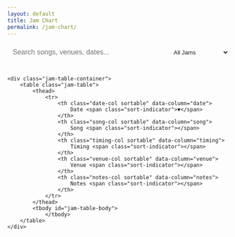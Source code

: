 ```yaml
---
layout: default
title: Jam Chart
permalink: /jam-chart/
---
```


<div id="jam-chart">
    <div class="search-container">
        <input type="text" id="search-input" placeholder="Search songs, venues, dates..." />
        <select id="filter-select">
            <option value="all">All Jams</option>
            <option value="highlighted">Highlighted Only</option>
        </select>
    </div>
    
    <div class="jam-table-container">
        <table class="jam-table">
            <thead>
                <tr>
                    <th class="date-col sortable" data-column="date">
                        Date <span class="sort-indicator">▼</span>
                    </th>
                    <th class="song-col sortable" data-column="song">
                        Song <span class="sort-indicator"></span>
                    </th>
                    <th class="timing-col sortable" data-column="timing">
                        Timing <span class="sort-indicator"></span>
                    </th>
                    <th class="venue-col sortable" data-column="venue">
                        Venue <span class="sort-indicator"></span>
                    </th>
                    <th class="notes-col sortable" data-column="notes">
                        Notes <span class="sort-indicator"></span>
                    </th>
                </tr>
            </thead>
            <tbody id="jam-table-body">
                </tbody>
        </table>
    </div>
</div>

<script>
let jamData = [];
let filteredJams = [];
let currentSort = { column: 'date', direction: 'desc' };

// Load jam data
fetch('{{ "/assets/data/jams.json" | relative_url }}')
    .then(response => response.json())
    .then(data => {
        jamData = data;
        filteredJams = [...jamData];
        sortData('date', 'desc');
        renderJamTable();
        setupEventListeners();
        handleUrlParams();
    })
    .catch(error => console.error('Error loading jam data:', error));

function sortData(column, direction = null) {
    if (direction === null) {
        if (currentSort.column === column) {
            direction = currentSort.direction === 'asc' ? 'desc' : 'asc';
        } else {
            direction = 'asc';
        }
    }
    
    currentSort = { column, direction };
    
    filteredJams.sort((a, b) => {
        let valueA = a[column] || '';
        let valueB = b[column] || '';
        
        if (column === 'date') {
            valueA = new Date(valueA + 'T00:00:00');
            valueB = new Date(valueB + 'T00:00:00');
        } else if (column === 'timing') {
            // Convert timing to seconds for proper sorting
            valueA = timingToSeconds(valueA);
            valueB = timingToSeconds(valueB);
        } else if (column === 'location') {
            valueA = ((a.city || '') + ' ' + (a.state || '')).trim().toLowerCase();
            valueB = ((b.city || '') + ' ' + (b.state || '')).trim().toLowerCase();
        } else {
            valueA = valueA.toString().toLowerCase();
            valueB = valueB.toString().toLowerCase();
        }
        
        let comparison = 0;
        if (valueA < valueB) comparison = -1;
        else if (valueA > valueB) comparison = 1;
        
        return direction === 'asc' ? comparison : -comparison;
    });
    
    updateSortIndicators();
}

function timingToSeconds(timing) {
    if (!timing || timing === '') return 0;
    
    // If it contains a colon, parse as mm:ss
    if (timing.includes(':')) {
        const parts = timing.split(':');
        if (parts.length === 2) {
            const minutes = parseInt(parts[0]) || 0;
            const seconds = parseInt(parts[1]) || 0;
            return minutes * 60 + seconds;
        }
    }
    
    // Otherwise try to parse as plain number (seconds)
    return parseInt(timing) || 0;
}

function updateSortIndicators() {
    document.querySelectorAll('.sort-indicator').forEach(indicator => {
        indicator.textContent = '';
    });
    const currentHeader = document.querySelector(`[data-column="${currentSort.column}"] .sort-indicator`);
    if (currentHeader) {
        currentHeader.textContent = currentSort.direction === 'asc' ? '▲' : '▼';
    }
}

function setupEventListeners() {
    // Column sorting
    document.querySelectorAll('.sortable').forEach(header => {
        header.addEventListener('click', () => {
            const column = header.dataset.column;
            sortData(column);
            renderJamTable();
        });
    });
    
    // Search and filter
    document.getElementById('search-input').addEventListener('input', filterJams);
    document.getElementById('filter-select').addEventListener('change', filterJams);
    
    // Clickable filters (using event delegation)
    document.getElementById('jam-table-body').addEventListener('click', (e) => {
        if (e.target.classList.contains('clickable-filter')) {
            const value = e.target.dataset.value;
            document.getElementById('search-input').value = value;
            filterJams();
        }
    });
}

function renderJamTable() {
    const tableBody = document.getElementById('jam-table-body');
    tableBody.innerHTML = '';
    
    if (filteredJams.length === 0) {
        tableBody.innerHTML = '<tr><td colspan="6" class="no-results">No jams found.</td></tr>';
        return;
    }
    
    filteredJams.forEach(jam => {
        const row = document.createElement('tr');
        if (jam.highlighted) {
            row.classList.add('highlighted-row');
        }
        
        // Format date for display
        let displayDate = jam.date;
        try {
            const dateObj = new Date(jam.date + 'T00:00:00');
            displayDate = dateObj.toLocaleDateString('en-US', { 
                year: 'numeric', 
                month: '2-digit', 
                day: '2-digit' 
            });
        } catch (e) {
            // Keep original date if parsing fails
        }
        
        // Combine city and state for location
        let location = '';
        if (jam.city) {
            location = jam.city;
            if (jam.state) {
                location += ', ' + jam.state;
            }
        }
        
        row.innerHTML = `
            <td class="date-cell">
                <span class="clickable-filter" data-value="${jam.date}">${displayDate}</span>
            </td>
            <td class="song-cell ${jam.highlighted ? 'highlighted-jam' : ''}">
                <span class="clickable-filter" data-value="${jam.song}">${jam.song}</span>
            </td>
            <td class="timing-cell">${jam.timing || ''}</td>
            <td class="venue-cell">
                <span class="clickable-filter" data-value="${jam.venue}">${jam.venue}</span>
            </td>
            <td class="notes-cell">${jam.notes || ''}</td>
        `;
        
        tableBody.appendChild(row);
    });
}

function filterJams() {
    const searchTerm = document.getElementById('search-input').value.toLowerCase();
    const filter = document.getElementById('filter-select').value;
    
    filteredJams = jamData.filter(jam => {
        const matchesSearch = searchTerm === '' || 
                            jam.song.toLowerCase().includes(searchTerm) ||
                            jam.venue.toLowerCase().includes(searchTerm) ||
                            jam.date.includes(searchTerm) ||
                            (jam.city && jam.city.toLowerCase().includes(searchTerm)) ||
                            (jam.state && jam.state.toLowerCase().includes(searchTerm)) ||
                            (jam.timing && jam.timing.toLowerCase().includes(searchTerm));
        
        const matchesFilter = filter === 'all' || (filter === 'highlighted' && jam.highlighted);
        
        return matchesSearch && matchesFilter;
    });
    
    // Re-sort after filtering
    sortData(currentSort.column, currentSort.sortDirection);
    renderJamTable();
}

function handleUrlParams() {
    const urlParams = new URLSearchParams(window.location.search);
    const filterParam = urlParams.get('filter');
    if (filterParam) {
        document.getElementById('search-input').value = filterParam;
        setTimeout(() => { 
            filterJams(); 
        }, 100);
    }
}
</script>

<style>
.search-container {
    display: flex;
    gap: 1rem;
    margin-bottom: 2rem;
    align-items: center;
}

#search-input {
    flex: 1;
    padding: 0.75rem;
    border: 1px solid var(--border-color);
    border-radius: 8px;
    background: var(--card-bg);
    color: var(--text-color);
    font-size: 1rem;
}

#filter-select {
    padding: 0.75rem;
    border: 1px solid var(--border-color);
    border-radius: 8px;
    background: var(--card-bg);
    color: var(--text-color);
}

.jam-table-container {
    background: var(--card-bg);
    border-radius: 8px;
    border: 1px solid var(--border-color);
    overflow-x: auto;
}

.jam-table {
    width: 100%;
    border-collapse: collapse;
    font-size: 0.9rem;
}

.jam-table th {
    background: #0a0a0a;
    color: var(--text-color);
    font-weight: 600;
    padding: 1rem 0.75rem;
    text-align: left;
    border-bottom: 2px solid var(--border-color);
    position: sticky;
    top: 0;
    z-index: 10;
}

.sortable {
    cursor: pointer;
    user-select: none;
    transition: background-color 0.2s;
}

.sortable:hover {
    background: #151515;
}

.sort-indicator {
    display: inline-block;
    margin-left: 0.5rem;
    font-size: 0.8rem;
    color: var(--yellow);
}

.jam-table td {
    padding: 0.75rem;
    border-bottom: 1px solid var(--border-color);
    vertical-align: top;
    line-height: 1.4;
}

.jam-table tr:hover {
    background: rgba(255, 255, 255, 0.02);
}

.highlighted-row {
    border-left: 4px solid var(--yellow);
}

.highlighted-row td:first-child {
    border-left: none;
}

/* Column sizing */
.date-col { width: 10%; min-width: 90px; }
.song-col { width: 15%; min-width: 120px; }
.timing-col { width: 10%; min-width: 80px; }
.venue-col { width: 25%; min-width: 150px; }
.location-col { width: 15%; min-width: 120px; }
.notes-col { width: 25%; min-width: 200px; }

.date-cell {
    font-family: monospace;
    font-size: 0.85rem;
    color: var(--muted-color);
}

.song-cell {
    font-weight: 500;
    color: var(--text-color);
}

.timing-cell {
    font-family: monospace;
    font-size: 0.85rem;
    color: var(--muted-color);
}

.venue-cell {
    color: var(--text-color);
}

.location-cell {
    color: var(--muted-color);
    font-size: 0.85rem;
}

.notes-cell {
    color: var(--text-color);
    font-size: 0.85rem;
    line-height: 1.3;
}

.highlighted-jam {
    color: var(--yellow) !important;
    font-weight: bold !important;
}

.clickable-filter {
    cursor: pointer;
    text-decoration: underline;
    text-decoration-color: transparent;
    transition: all 0.2s ease;
}

.clickable-filter:hover {
    text-decoration-color: var(--yellow);
    color: var(--yellow);
}

.no-results {
    text-align: center;
    color: var(--muted-color);
    font-style: italic;
    padding: 2rem;
}

@media (max-width: 1024px) {
    .jam-table {
        font-size: 0.8rem;
    }
    
    .jam-table th,
    .jam-table td {
        padding: 0.5rem 0.4rem;
    }
}

@media (max-width: 768px) {
    .search-container {
        flex-direction: column;
    }
    
    .jam-table-container {
        border-radius: 4px;
    }
    
    .jam-table th,
    .jam-table td {
        padding: 0.4rem 0.3rem;
    }
    
    .notes-cell {
        font-size: 0.75rem;
    }
    
    /* Hide timing column on mobile */
    .timing-col,
    .timing-cell {
        display: none;
    }
}
</style>